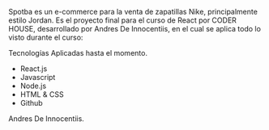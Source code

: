 Spotba es un e-commerce para la venta de zapatillas Nike, principalmente estilo Jordan. Es el proyecto final para el curso de React por CODER HOUSE, desarrollado por Andres De Innocentiis, en el cual se aplica todo lo visto durante el curso:
  
Tecnologías Aplicadas hasta el momento.

- React.js
- Javascript
- Node.js
- HTML & CSS
- Github


Andres De Innocentiis.
